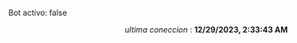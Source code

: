 <p>Bot activo: false</p>
<p align="right"><i>ultima coneccion</i> : <b>12/29/2023, 2:33:43 AM</b></p>

